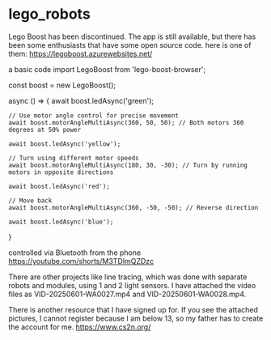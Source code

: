 # lego_robots
Lego Boost has been discontinued. The app is still available, but there has been some enthusiasts that have some open source code.
here is one of them:
https://legoboost.azurewebsites.net/

a basic code
import LegoBoost from 'lego-boost-browser';

const boost = new LegoBoost();

async () => {
await boost.ledAsync('green');
    
    // Use motor angle control for precise movement
    await boost.motorAngleMultiAsync(360, 50, 50); // Both motors 360 degrees at 50% power
    
    await boost.ledAsync('yellow');
    
    // Turn using different motor speeds
    await boost.motorAngleMultiAsync(180, 30, -30); // Turn by running motors in opposite directions
    
    await boost.ledAsync('red');
    
    // Move back
    await boost.motorAngleMultiAsync(360, -50, -50); // Reverse direction
    
    await boost.ledAsync('blue');
}

controlled via Bluetooth from the phone
https://youtube.com/shorts/M3TDImQZDzc

There are other projects like line tracing, which was done with separate robots and modules, using 1 and 2 light sensors.
I have attached the video files as VID-20250601-WA0027.mp4 and VID-20250601-WA0028.mp4.

There is another resource that I have signed up for. 
If you see the attached pictures, I cannot register because I am below 13, so my father has to create the account for me.
https://www.cs2n.org/





